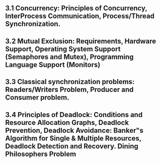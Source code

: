 ## 3.1 Concurrency: Principles of Concurrency, InterProcess Communication, Process/Thread Synchronization.

## 3.2 Mutual Exclusion: Requirements, Hardware Support, Operating System Support (Semaphores and Mutex), Programming Language Support (Monitors)
## 3.3  Classical synchronization problems: Readers/Writers Problem, Producer and Consumer problem.

## 3.4 Principles of Deadlock: Conditions and Resource Allocation Graphs, Deadlock Prevention, Deadlock Avoidance: Banker‟s Algorithm for Single & Multiple Resources, Deadlock Detection and Recovery. Dining Philosophers Problem
